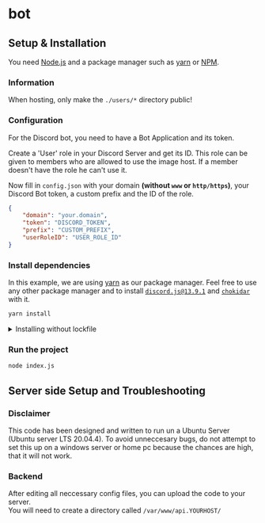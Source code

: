 # bot

## Setup & Installation

You need [Node.js](https://nodejs.org/en/) and a package manager such as [yarn](https://yarnpkg.com/) or [NPM](https://www.npmjs.com/).

### Information
When hosting, only make the `./users/*` directory public!

### Configuration
For the Discord bot, you need to have a Bot Application and its token.

Create a 'User' role in your Discord Server and get its ID. This role can be given to members who are allowed to use the image host. If a member doesn't have the role he can't use it.

Now fill in `config.json` with your domain **(without `www` or `http/https`)**, your Discord Bot token, a custom prefix and the ID of the role.

```json
{
    "domain": "your.domain",
    "token": "DISCORD_TOKEN",
    "prefix": "CUSTOM_PREFIX",
    "userRoleID": "USER_ROLE_ID"
}
```

### Install dependencies
In this example, we are using [yarn](https://yarnpkg.com/) as our package manager. Feel free to use any other package manager and to install [`discord.js@13.9.1`](https://www.npmjs.com/package/discord.js/v/13.9.1) and [`chokidar`](https://www.npmjs.com/package/chokidar) with it.

```bash
yarn install
```

<details>
    <summary>Installing without lockfile</summary>
    <p> If you want to create a new lockfile / set up a new project, you can use the following command to add the required packages: </p>
    <code>yarn add discord.js@13.9.1</code>
    <br>
    <code>yarn add chokidar</code>
</details>

### Run the project 

```bash
node index.js
```
## Server side Setup and Troubleshooting

### Disclaimer
This code has been designed and written to run un a Ubuntu Server (Ubuntu server LTS 20.04.4). To avoid unneccesary bugs, do not attempt to set this up on a windows server or home pc because the chances are high, that it will not work.

### Backend

After editing all neccessary config files, you can upload the code to your server.  
You will need to create a directory called ```/var/www/api.YOURHOST/```
